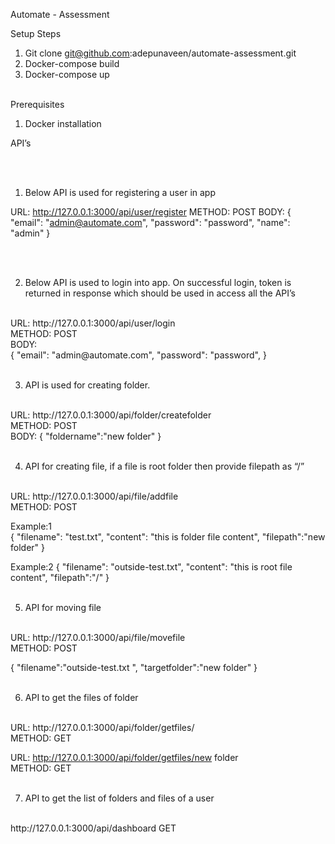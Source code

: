 Automate - Assessment 

Setup Steps
1.	Git clone git@github.com:adepunaveen/automate-assessment.git
2.	Docker-compose build
3.	Docker-compose up

<br>
Prerequisites

1. Docker installation

API’s

<br>
<br>

1.	Below API is used for registering a user in app

URL: http://127.0.0.1:3000/api/user/register 
METHOD: POST
BODY: 
{
    "email": "admin@automate.com",
    "password": "password",
    "name": "admin"
}

<br>
<br>

2.	Below API is used to login into app. On successful login, token is returned in response which should be used in access all the API’s
<br>
URL: http://127.0.0.1:3000/api/user/login 
<br>
METHOD: POST
<br>
BODY: 
<br>
{
    "email": "admin@automate.com",
    "password": "password",
}

<br>
<br>

3.	API is used for creating folder. 
<br>
URL: http://127.0.0.1:3000/api/folder/createfolder 
<br>
METHOD: POST
<br>
BODY: {
    "foldername":"new folder"
	}
<br>
<br>
	
	
4.	API for creating file, if a file is root folder then provide filepath as “/”
<br>
URL: http://127.0.0.1:3000/api/file/addfile 
<br>
METHOD: POST
<br>

Example:1
<br>
{
    "filename": "test.txt",
    "content": "this is folder file content",
    "filepath":"new folder"
}
<br>

Example:2
{
    "filename": "outside-test.txt",
    "content": "this is root file content",
    "filepath":"/"
}
<br>
<br>


5.	API for moving file 
<br>
URL: http://127.0.0.1:3000/api/file/movefile 
<br>
METHOD: POST
<br>

{
    "filename":"outside-test.txt ",
    "targetfolder":"new folder"
}
<br>
<br>

6.	API to get the files of folder
<br>
URL: http://127.0.0.1:3000/api/folder/getfiles/<folder name> 
<br>
METHOD: GET
<br>

URL: http://127.0.0.1:3000/api/folder/getfiles/new folder 
<br>
METHOD: GET
<br>
<br>

7.	API to get the list of folders and files of a user
<br>
http://127.0.0.1:3000/api/dashboard GET
